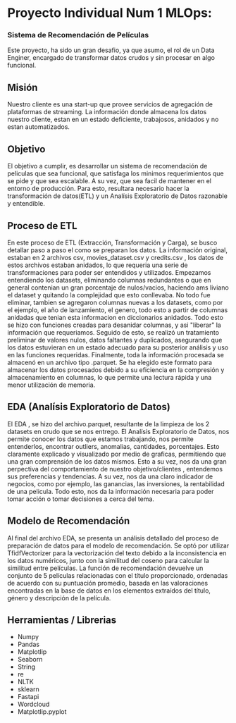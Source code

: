 # Proyecto Individual Num 1 MLOps:
### Sistema de Recomendación de Películas 
Este proyecto, ha sido un gran desafio, ya que asumo, el rol de un Data Enginer, encargado de transformar datos crudos y sin procesar en algo funcional.

## Misión
Nuestro cliente es una start-up que provee servicios de agregación de plataformas de streaming. La información donde almacena los datos nuestro cliente, estan en un estado deficiente, trabajosos, anidados y no estan automatizados.

## Objetivo
El objetivo a cumplir, es desarrollar un sistema de recomendación de peliculas que sea funcional, que satisfaga los minimos requerimientos que se pide y que sea escalable. A su vez, que sea facil de mantener en el entorno de producción.
Para esto, resultara necesario hacer la transformación de datos(ETL) y un Analísis Exploratorio de Datos razonable y entendible.

## Proceso de ETL
En este proceso de ETL (Extracción, Transformación y Carga), se busco detallar paso a paso el como se preparan los datos. La información original, estaban en 2 archivos csv, movies_dataset.csv y credits.csv , los datos de estos archivos estaban anidados, lo que requeria una serie de transformaciones para poder ser entendidos y utilizados.
Empezamos entendiendo los datasets, eliminando columnas redundantes o que en general contenian un gran porcentaje de nulos/vacios, haciendo ams liviano el dataset y quitando la complejidad que esto conllevaba. No todo fue eliminar, tambien se agregaron columnas nuevas a los datasets, como por el ejemplo, el año de lanzamiento, el genero, todo esto a partir de columnas anidadas que tenian esta informacion en diccionarios anidados.
Todo esto se hizo con funciones creadas para desanidar columnas, y asi "liberar" la información que requeriamos. Seguido de esto, se realizó un tratamiento preliminar de valores nulos, datos faltantes y duplicados, asegurando que los datos estuvieran en un estado adecuado para su posterior análisis y uso en las funciones requeridas. Finalmente, toda la información procesada se almacenó en un archivo tipo .parquet. Se ha elegido este formato para almacenar los datos procesados debido a su eficiencia en la compresión y almacenamiento en columnas, lo que permite una lectura rápida y una menor utilización de memoria.

## EDA (Analísis Exploratorio de Datos)
El EDA , se hizo del archivo.parquet, resultante de la limpieza de los 2 datasets en crudo que se nos entrego. El Analísis Exploratorio de Datos, nos permite conocer los datos que estamos trabajando, nos permite entenderlos, encontrar outliers, anomalias, cantidades, porcentajes. Esto claramente explicado y visualizado por medio de graficas, permitiendo que una gran comprensión de los datos mismos. Esto a su vez, nos da una gran perpectiva del comportamiento de nuestro objetivo/clientes , entendemos sus preferencias y tendencias. A su vez, nos da una claro indicador de negocios, como por ejemplo, las ganancias, las inversiones, la rentabilidad de una pelicula. Todo esto, nos da la información necesaria para poder tomar acción o tomar decisiones a cerca del tema.

## Modelo de Recomendación
Al final del archivo EDA, se presenta un análisis detallado del proceso de preparación de datos para el modelo de recomendación. Se optó por utilizar TfidfVectorizer para la vectorización del texto debido a la inconsistencia en los datos numéricos, junto con la similitud del coseno para calcular la similitud entre películas. La función de recomendación devuelve un conjunto de 5 películas relacionadas con el título proporcionado, ordenadas de acuerdo con su puntuación promedio, basada en las valoraciones encontradas en la base de datos en los elementos extraídos del título, género y descripción de la película.

## Herramientas / Librerias 
- Numpy
- Pandas
- Matplotlip
- Seaborn
- String
- re
- NLTK
- sklearn
- Fastapi
- Wordcloud
- Matplotlip.pyplot
